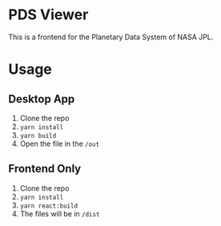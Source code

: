 # PDS Viewer

This is a frontend for the Planetary Data System of NASA JPL.

# Usage

## Desktop App

1. Clone the repo
2. `yarn install`
3. `yarn build`
4. Open the file in the `/out`

## Frontend Only

1. Clone the repo
2. `yarn install`
3. `yarn react:build`
4. The files will be in `/dist`
